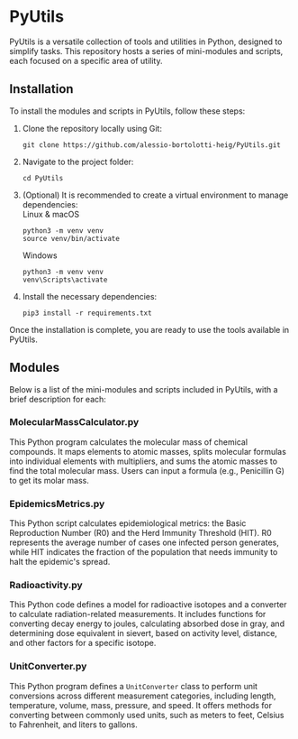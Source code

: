 
# PyUtils

PyUtils is a versatile collection of tools and utilities in Python, designed to simplify tasks. This repository hosts a series of mini-modules and scripts, each focused on a specific area of utility.

## Installation

To install the modules and scripts in PyUtils, follow these steps:

1. Clone the repository locally using Git:
   ```
   git clone https://github.com/alessio-bortolotti-heig/PyUtils.git
   ```
2. Navigate to the project folder:
   ```
   cd PyUtils
   ```
3. (Optional) It is recommended to create a virtual environment to manage dependencies:  
   Linux & macOS
   ```
   python3 -m venv venv
   source venv/bin/activate
   ```
   Windows
   ```
   python3 -m venv venv
   venv\Scripts\activate
   ```
4. Install the necessary dependencies:
   ```
   pip3 install -r requirements.txt
   ```

Once the installation is complete, you are ready to use the tools available in PyUtils.

## Modules

Below is a list of the mini-modules and scripts included in PyUtils, with a brief description for each:

### MolecularMassCalculator.py
This Python program calculates the molecular mass of chemical compounds. It maps elements to atomic masses, splits molecular formulas into individual elements with multipliers, and sums the atomic masses to find the total molecular mass. Users can input a formula (e.g., Penicillin G) to get its molar mass.

### EpidemicsMetrics.py
This Python script calculates epidemiological metrics: the Basic Reproduction Number (R0) and the Herd Immunity Threshold (HIT). R0 represents the average number of cases one infected person generates, while HIT indicates the fraction of the population that needs immunity to halt the epidemic's spread.

### Radioactivity.py
This Python code defines a model for radioactive isotopes and a converter to calculate radiation-related measurements. It includes functions for converting decay energy to joules, calculating absorbed dose in gray, and determining dose equivalent in sievert, based on activity level, distance, and other factors for a specific isotope.

### UnitConverter.py
This Python program defines a `UnitConverter` class to perform unit conversions across different measurement categories, including length, temperature, volume, mass, pressure, and speed. It offers methods for converting between commonly used units, such as meters to feet, Celsius to Fahrenheit, and liters to gallons.
